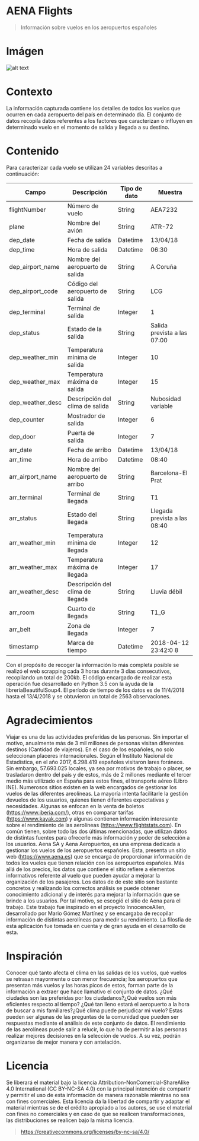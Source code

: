 # AENA Flights
> Información sobre vuelos en los aeropuertos españoles

# Imágen
![alt text](https://github.com/InnocenceAllen/AENA_Info_Vuelos/blob/develop/flightBoard.png)

# Contexto
La información capturada contiene los detalles de todos los vuelos que ocurren en cada aeropuerto del país en determinado día. El conjunto de datos recopila datos referentes a los factores que caracterizan o influyen en determinado vuelo en el momento de salida y llegada a su destino.
# Contenido
Para caracterizar cada vuelo se utilizan 24 variables descritas a continuación:

| Campo | Descripción | Tipo de dato | Muestra |
| ----- | ----------- | ---- | ------- |
| flightNumber | Número de vuelo | String |	AEA7232 |
| plane | Nombre del avión | String	| ATR-72 |
| dep_date | Fecha de salida | Datetime	|13/04/18
| dep_time | Hora de salida | Datetime	| 06:30
| dep_airport_name | Nombre del aeropuerto de salida |String|	A Coruña|
| dep_airport_code | Código del aeropuerto de salida |String|	LCG|
| dep_terminal | Terminal de salida | Integer|	1|
| dep_status | Estado de la salida | String|	Salida prevista a las 07:00|
| dep_weather_min | Temperatura mínima de salida | Integer|	10|
| dep_weather_max | Temperatura máxima de salida |Integer|	15|
| dep_weather_desc | Descripción del clima de salida |String|	Nubosidad variable|
| dep_counter | Mostrador de salida |Integer|	6|
| dep_door | Puerta de salida |Integer|	7|
| arr_date | Fecha de arribo |Datetime	|13/04/18|
| arr_time | Hora de arribo |Datetime|	08:40|
| arr_airport_name | Nombre del aeropuerto de arribo |String|	Barcelona-El Prat|
| arr_terminal | Terminal de llegada |String|	T1|
| arr_status | Estado del llegada |String|	Llegada prevista a las 08:40|
| arr_weather_min | Temperatura mínima de llegada |Integer|	12|
| arr_weather_max | Temperatura máxima de llegada |Integer|	17|
| arr_weather_desc | Descripción del clima de llegada |String |	Lluvia débil|
| arr_room | Cuarto de llegada | String |	T1_G |
| arr_belt | Zona de llegada |Integer |	7 |
| timestamp | Marca de tiempo | Datetime | 2018-04-12 23:42:0 8|

Con el propósito de recoger la información lo más completa posible se realizó el web scrapping cada 3 horas durante 3 días consecutivos, recopilando un total de 200kb. El código encargado de realizar esta operación fue desarrollado en Python 3.5 con la ayuda de la libreríaBeautifulSoup4. El período de tiempo de los datos es de 11/4/2018 hasta el 13/4/2018 y se obtuvieron un total de 2563 observaciones.

# Agradecimientos
Viajar es una de las actividades preferidas de las personas. Sin importar el motivo, anualmente más de 3 mil millones de personas visitan diferentes destinos (Cantidad de viajeros). En el caso de los españoles, no solo seleccionan placeres internacionales. Según el Instituto Nacional de Estadística, en el año 2017, 6.298.419 españoles visitaron lares foráneos. Sin embargo, 57.693.025 locales, ya sea por motivos de trabajo o placer, se trasladaron dentro del país y de estos, más de 2 millones mediante el tercer medio más utilizado en España para estos fines, el transporte aéreo (Libro INE).
 Numerosos sitios existen en la web encargados de gestionar los vuelos de las diferentes areolíneas. La mayoría intenta facilitarle la gestión devuelos de los usuarios, quienes tienen diferentes expectativas y necesidades. Algunas se enfocan en la venta de boletos (https://www.iberia.com/), otras en comparar tarifas (https://www.kayak.com) y algunas contienen información interesante sobre el rendimiento de las aerolíneas (https://www.flightstats.com). En común tienen, sobre todo las dos últimas mencionadas, que utilizan datos de distintas fuentes para ofrecerle más información y poder de selección a los usuarios.
  Aena SA y Aena Aeropuertos, es una empresa dedicada a gestionar los vuelos de los aeropuertos españoles. Esta, presenta un sitio web  (https://www.aena.es) que se encarga de proporcionar información de todos los vuelos que tienen relación con los aeropuertos españoles. Más allá de los precios, los datos que contiene el sitio refiere a elementos informativos referente al vuelo que pueden ayudar a mejorar la organización de los pasajeros.
 Los datos de de este sitio son bastante concretos y realizando los correctos análisis se puede obtener conocimiento adicional y de interés para mejorar la información que se brinde a los usuarios. Por tal motivo, se escogió el sitio de Aena para el trabajo.
 Este trabajo fue inspirado en el proyecto InnocenceAllen, desarrollado por Mario Gómez Martínez y se encargaba de recopilar información de distintas aerolíneas para medir su rendimiento. La filosfía de esta aplicación fue tomada en cuenta y de gran ayuda en el desarrollo de esta.

# Inspiración
 Conocer qué tanto afecta el clima en las salidas de los vuelos, qué vuelos se retrasan mayormente o con menor frecuencia; los aeropuertos que presentan más vuelos y las horas picos de estos, forman parte de la información a extraer que hace llamativo el conjunto de datos.
 ¿Qué ciudades son las preferidas por los ciudadanos?¿Qué vuelos son más eficientes respecto al tiempo? ¿Qué tan lleno estará el aeropuerto a la hora de buscar a mis familiares?¿Qué clima puede perjudicar mi vuelo? Estas pueden ser algunas de las preguntas de la comunidad que pueden ser respuestas mediante el análisis de este conjunto de datos.
 El rendimiento de las aerolíneas puede salir a relucir, lo que ha de permitir a las personas realizar mejores decisiones en la selección de vuelos. A su vez, podrán organizarse de mejor manera y con antelación.

# Licencia
Se liberará el material bajo la licencia Attribution-NonComercial-ShareAlike 4.0 International (CC BY-NC-SA 4.0) con la principal intención de compartir y permitir el uso de esta información de manera razonable mientras no sea con fines comerciales.
Esta licencia da la libertad de compartir y adaptar el material mientras se de el crédito apropiado a los autores, se use el material con fines no comerciales y en caso de que se realicen transformaciones, las distribuciones se realicen bajo la misma licencia.
>https://creativecommons.org/licenses/by-nc-sa/4.0/
